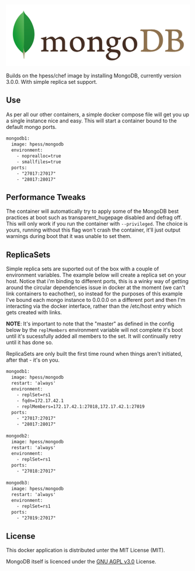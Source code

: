 ![MongoDB](/mongodb.jpeg?raw=true "MongoDB")

Builds on the hpess/chef image by installing MongoDB, currently version 3.0.0.  With simple replica set support.

## Use
As per all our other containers, a simple docker compose file will get you up a single instance nice and easy.  This will start a container bound to the default mongo ports.
```
mongodb1:
  image: hpess/mongodb
  environment:
    - noprealloc=true
    - smallfiles=true
  ports:
    - "27017:27017"
    - "28017:28017"
```
## Performance Tweaks
The container will automatically try to apply some of the MongoDB best practices at boot such as transparent_hugepage disabled and defrag off.  This will only work if you run the container with `--privileged`.  The choice is yours, running without this flag won't crash the container, it'll just output warnings during boot that it was unable to set them.

## ReplicaSets
Simple replica sets are suported out of the box with a couple of environment variables.  The example below will create a replica set on your host.  Notice that i'm binding to different ports, this is a winky way of getting around the circular dependencies issue in docker at the moment (we can't link containers to eachother), so instead for the purposes of this example I've bound each mongo instance to 0.0.0.0 on a different port and then I'm interacting via the docker interface, rather than the /etc/host entry which gets created with links.

__NOTE__: It's important to note that the "master" as defined in the config below by the `replMembers` environment variable will not complete it's boot until it's sucessfully added all members to the set.  It will continually retry until it has done so.

ReplicaSets are only built the first time round when things aren't initiated, after that - it's on you.
```
mongodb1:
  image: hpess/mongodb
  restart: 'always'
  environment:
    - replSet=rs1
    - fqdn=172.17.42.1
    - replMembers=172.17.42.1:27018,172.17.42.1:27019
  ports:
    - "27017:27017"
    - "28017:28017"

mongodb2:
  image: hpess/mongodb
  restart: 'always'
  environment:  
    - replSet=rs1
  ports:
    - "27018:27017"

mongodb3:
  image: hpess/mongodb
  restart: 'always'
  environment:
    - replSet=rs1
  ports:
    - "27019:27017"
```

## License
This docker application is distributed unter the MIT License (MIT).

MongoDB itself is licenced under the [GNU AGPL v3.0](http://www.gnu.org/licenses/agpl-3.0.html) License.
